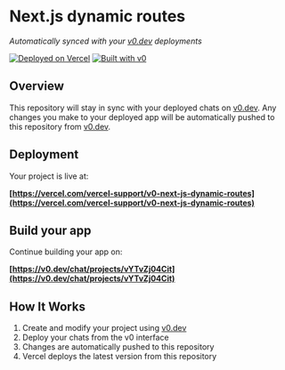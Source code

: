 # Next.js dynamic routes

*Automatically synced with your [v0.dev](https://v0.dev) deployments*

[![Deployed on Vercel](https://img.shields.io/badge/Deployed%20on-Vercel-black?style=for-the-badge&logo=vercel)](https://vercel.com/vercel-support/v0-next-js-dynamic-routes)
[![Built with v0](https://img.shields.io/badge/Built%20with-v0.dev-black?style=for-the-badge)](https://v0.dev/chat/projects/vYTvZj04Cit)

## Overview

This repository will stay in sync with your deployed chats on [v0.dev](https://v0.dev).
Any changes you make to your deployed app will be automatically pushed to this repository from [v0.dev](https://v0.dev).

## Deployment

Your project is live at:

**[https://vercel.com/vercel-support/v0-next-js-dynamic-routes](https://vercel.com/vercel-support/v0-next-js-dynamic-routes)**

## Build your app

Continue building your app on:

**[https://v0.dev/chat/projects/vYTvZj04Cit](https://v0.dev/chat/projects/vYTvZj04Cit)**

## How It Works

1. Create and modify your project using [v0.dev](https://v0.dev)
2. Deploy your chats from the v0 interface
3. Changes are automatically pushed to this repository
4. Vercel deploys the latest version from this repository